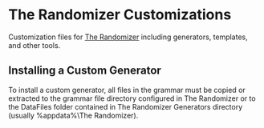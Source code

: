 # The Randomizer Customizations
Customization files for [The Randomizer](https://github.com/melance/TheRandomizer) including generators, templates, and other tools.

## Installing a Custom Generator
To install a custom generator, all files in the grammar must be copied or extracted to the grammar file directory configured in The Randomizer or to the DataFiles folder contained in The Randomizer Generators directory (usually %appdata%\The Randomizer).
